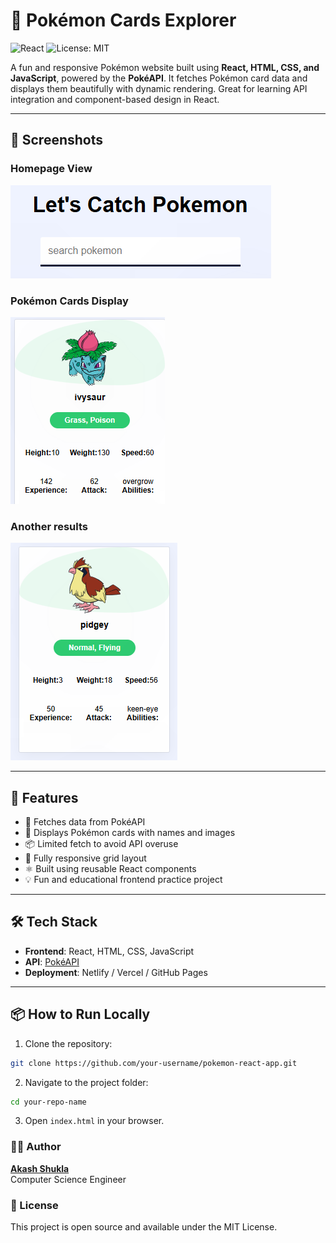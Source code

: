 # 🧩 Pokémon Cards Explorer

![React](https://img.shields.io/badge/React-Project-blue?style=for-the-badge&logo=react)
![License: MIT](https://img.shields.io/badge/License-MIT-yellow.svg?style=for-the-badge)

A fun and responsive Pokémon website built using **React, HTML, CSS, and JavaScript**, powered by the **PokéAPI**. It fetches Pokémon card data and displays them beautifully with dynamic rendering. Great for learning API integration and component-based design in React.

---

## 📸 Screenshots

### Homepage View  
![Home](https://github.com/dev007-sudo/Pokemon-Application/blob/main/pokemonsc1.PNG)

### Pokémon Cards Display  
![Cards](https://github.com/dev007-sudo/Pokemon-Application/blob/main/pokemonsc2.PNG)

### Another results 
![results](https://github.com/dev007-sudo/Pokemon-Application/blob/main/pokemonsc4.PNG)

---

## 🚀 Features

- 🧠 Fetches data from PokéAPI
- 🎴 Displays Pokémon cards with names and images
- 📦 Limited fetch to avoid API overuse
- 🔁 Fully responsive grid layout
- ⚛️ Built using reusable React components
- 💡 Fun and educational frontend practice project

---

## 🛠️ Tech Stack

- **Frontend**: React, HTML, CSS, JavaScript  
- **API**: [PokéAPI](https://pokeapi.co/)  
- **Deployment**: Netlify / Vercel / GitHub Pages

---

## 📦 How to Run Locally

1. Clone the repository:
```bash
git clone https://github.com/your-username/pokemon-react-app.git
```

2. Navigate to the project folder:
```bash
cd your-repo-name
```

3. Open `index.html` in your browser.

### 🙋‍♂️  Author
**[Akash Shukla](https://github.com/dev007-sudo)**  
Computer Science Engineer


### 🧾 License
This project is open source and available under the MIT License.
